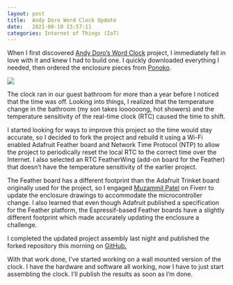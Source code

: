 ```yaml
---
layout: post
title:  Andy Doro Word Clock Update
date:   2021-08-10 13:57:11
categories: Internet of Things (IoT)
---
```

When I first discovered [Andy Doro’s Word Clock](https://github.com/andydoro/WordClock-NeoMatrix8x8) project, I immediately fell in love with it and knew I had to build one. I quickly downloaded everything I needed, then ordered the enclosure pieces from [Ponoko](https://www.ponoko.com/).

![](images/stories/2021/assembled.jpg)

The clock ran in our guest bathroom for more than a year before I noticed that the time was off. Looking into things, I realized that the temperature change in the bathroom (my son takes loooooong, hot showers) and the temperature sensitivity of the real-time clock (RTC) caused the time to shift.

I started looking for ways to improve this project so the time would stay accurate, so I decided to fork the project and rebuild it using a Wi-Fi enabled Adafruit Feather board and Network Time Protocol (NTP) to allow the project to periodically reset the local RTC to the correct time over the Internet. I also selected an RTC FeatherWing (add-on board for the Feather) that doesn’t have the temperature sensitivity of the earlier project.

The Feather board has a different footprint than the Adafruit Trinket board originally used for the project, so I engaged [Muzammil Patel](https://www.fiverr.com/muzammil_patel) on Fiverr to update the enclosure drawings to accommodate the microcontroller change. I also learned that even though Adafruit published a specification for the Feather platform, the Espressif-based Feather boards have a slightly different footprint which made accurately updating the enclosure a challenge.

I completed the updated project assembly last night and published the forked repository this morning on [GitHub](https://github.com/johnwargo/world-clock-neomatrix-wifi-desktop)[.](https://github.com/johnwargo/world-clock-neomatrix-wifi-desktop.)

With that work done, I’ve started working on a wall mounted version of the clock. I have the hardware and software all working, now I have to just start assembling the clock. I’ll publish the results as soon as I’m done.